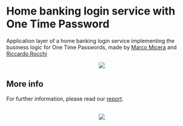 # Home banking login service with One Time Password
Application layer of a home banking login service implementing the business logic for One Time Passwords, made by [Marco Micera](http://marcomicera.altervista.org) and [Riccardo Rocchi](https://github.com/riccardorocchi)
<br />

<p align="center"><img src="http://marcomicera.altervista.org/projects/sncs/localServer.png"/></p>

## More info
For further information, please read our [report](http://marcomicera.altervista.org/otp).
<br /><br />
<p align="center"><img src="http://marcomicera.altervista.org/projects/sncs/Checking flowchart.png"/></p>
